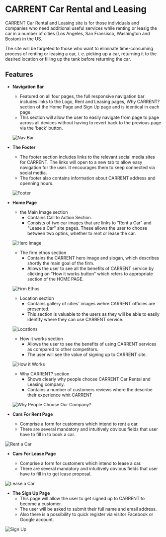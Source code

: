 # CARRENT Car Rental and Leasing

CARRENT Car Rental and Leasing site is for those individuals and companies who need additional useful services while renting or leasig the car in a number of cities (Los Angeles, San Fransisco, Washington and Boston) in the US.

The site will be targeted to those who want to eliminate time-consuming process of renting or leasing a car, i. e. picking up a car, returning it to the desired location or filling up the tank before returning the car.

## Features

- __Navigation Bar__

    -  Featured on all four pages, the full responsive navigation bar includes links to the Logo, Rent and Leasing pages, Why CARRENT? section of the Home Page and Sign Up page and is identical in each page.
    - This section will allow the user to easily navigate from page to page across all devices without having to revert back to the previous page via the ‘back’ button.

    ![Nav Bar](assets/img/media/nav_bar.png)

- __The Footer__ 

    - The footer section includes links to the relevant social media sites for CARRENT. The links will open to a new tab to allow easy navigation for the user. It encourages them to keep connected via social media.
    - The footer also contains information about CARRENT address and openning hours.
    
    ![Footer](assets/img/media/footer.png)

- __Home Page__ 

    - the Main Image section
        - Contains Call to Action Section. 
        - Consists of two car images that are links to "Rent a Car" and "Lease a Car" site pages. These allows the user to choose between two optins, whether to rent or lease the car.

    ![Hero Image](assets/img/media/hero_image.png)

    - The firm ethos section
        - Contains the CARRENT hero image and slogan, which describes shortly the main goal of the firm.
        - Allows the user to see all the benefits of CARRENT service by clicking on "How it works button" which refers to appropriate section of the HOME PAGE.

    ![Firm Ethos](assets/img/media/firm_ethos.png)

    - Location section
        - Contains gallery of cities' images wehre CARRENT officies are presented.
        - This section is valuable to the users as they will be able to easily identify where they can use CARRENT service.

    ![Locations](assets/img/media/locations.png)

    - How it works section
        - Allows the user to see the benefits of using CARRENT services as compared to other competitors. 
        - The user will see the value of signing up to CARRENT site.

    ![How it Works](assets/img/media/how_it_works.png)

    - Why CARRENT? section
        - Shows clearly why people choose CARRENT Car Rental and Leasing company.
        - Contains a number of customers reviews where the describe their experience whit CARRENT

    ![Why People Choose Our Company?](assets/img/media/why_carrent.png)

- __Cars For Rent Page__

    - Comprise a form for customers which intend to rent a car.
    - There are several mandatory and intuitively obvious fields that user have to fill in to book a car.

![Rent a Car](assets/img/media/rent_page.png)

- __Cars For Lease Page__

    - Comprise a form for customers which intend to lease a car.
    - There are several mandatory and intuitively obvious fields that user have to fill in to get lease proposal.

![Lease a Car](assets/img/media/lease_page.png)

- __The Sign Up Page__
    - This page will allow the user to get signed up to CARRENT to become a customer. 
    - The user will be asked to submit their full name and email address.
    - Also there is a possibility to quick register via visitor Facebook or Google account.

![Sign Up](assets/img/media/sign_up.png)





    
     

